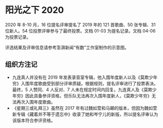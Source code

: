 # 阳光之下 2020

2020 年 8-10 月，16 位提名评审提名了 2019 年的 121 首歌曲、50 张专辑、31 位新人。54 位投票评审参与了最终投票。文档 01-03 为提名记录。文档 04-06 为投票记录。

评选结果及评审信息请参考澎湃新闻“有数”工作室制作的示意图。

## 组织方注记

- 九连真人并没有在 2019 年发表录音室专辑，他入围年度新人以及《莫欺少年穷》入围年度歌曲受到部分评审质疑。根据规则，提名评审进行了投票表决。最终，5 人赞同、4 人反对、7 人未在规定时间内回复。九连真人及《莫欺少年穷》因此具备参评资格，但乐队无法再次入围年度新人，《莫欺少年穷》无法再次入围年度歌曲。
- 《星期三或礼拜三》虽然在 2017 年有过魏如萱和马頔的版本，但因为魏如萱新专辑《藏着并不等于遗忘中》收录了她和岑宁儿的新版，所以提名评审认为该版本符合参评资格。